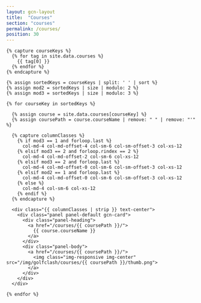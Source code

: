 ```yaml
---
layout: gcn-layout
title:  "Courses"
section: "courses"
permalink: /courses/
position: 30
---
```


<div class="row">

  <div class="col-lg-8 col-lg-offset-2 col-sm-12">

    {% capture courseKeys %}
      {% for tag in site.data.courses %}
        {{ tag[0] }}
      {% endfor %}
    {% endcapture %}

    {% assign sortedKeys = courseKeys | split: ' ' | sort %}
    {% assign mod2 = sortedKeys | size | modulo: 2 %}
    {% assign mod3 = sortedKeys | size | modulo: 3 %}

    {% for courseKey in sortedKeys %}

      {% assign course = site.data.courses[courseKey] %}
      {% assign coursePath = course.courseName | remove: " " | remove: "'" %}

      {% capture columnClasses %}
        {% if mod3 == 1 and forloop.last %}
          col-md-4 col-md-offset-4 col-sm-6 col-sm-offset-3 col-xs-12
        {% elsif mod3 == 2 and forloop.rindex == 2 %}
          col-md-4 col-md-offset-2 col-sm-6 col-xs-12
        {% elsif mod3 == 2 and forloop.last %}
          col-md-4 col-md-offset-0 col-sm-6 col-sm-offset-3 col-xs-12
        {% elsif mod2 == 1 and forloop.last %}
          col-md-4 col-md-offset-0 col-sm-6 col-sm-offset-3 col-xs-12
        {% else %}
          col-md-4 col-sm-6 col-xs-12
        {% endif %}
      {% endcapture %}

      <div class="{{ columnClasses | strip }} text-center">
        <div class="panel panel-default gcn-card">
          <div class="panel-heading">
            <a href="/courses/{{ coursePath }}/">
              {{ course.courseName }}
            </a>
          </div>
          <div class="panel-body">
            <a href="/courses/{{ coursePath }}/">
              <img class="img-responsive img-center" src="/img/golfclash/courses/{{ coursePath }}/thumb.png">
            </a>
          </div>
        </div>
      </div>

    {% endfor %}

  </div>

</div>
